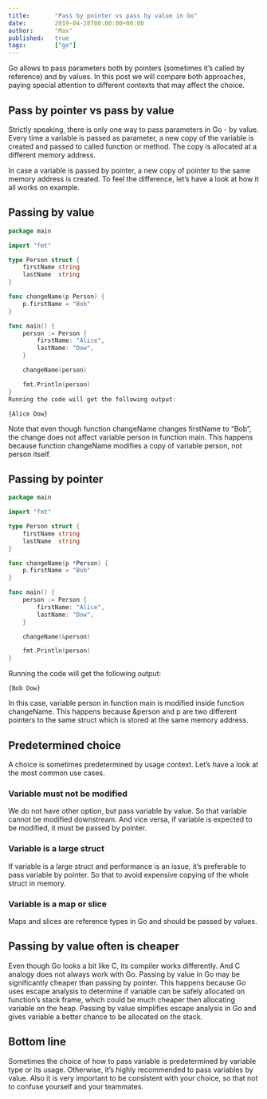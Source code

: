 ```yaml
---
title:       "Pass by pointer vs pass by value in Go"
date:        2019-04-28T00:00:00+00:00
author:      "Max"
published:   true
tags:        ["go"]
---
```


Go allows to pass parameters both by pointers (sometimes it’s called by reference) and by values. In this post we will compare both approaches, paying special attention to different contexts that may affect the choice.

## Pass by pointer vs pass by value

Strictly speaking, there is only one way to pass parameters in Go - by value. Every time a variable is passed as parameter, a new copy of the variable is created and passed to called function or method. The copy is allocated at a different memory address.

In case a variable is passed by pointer, a new copy of pointer to the same memory address is created. To feel the difference, let’s have a look at how it all works on example.

## Passing by value

```go
package main

import "fmt"

type Person struct {
    firstName string
    lastName  string
}

func changeName(p Person) {
    p.firstName = "Bob"
}

func main() {
    person := Person {
        firstName: "Alice",
        lastName: "Dow",
    }

    changeName(person)

    fmt.Println(person)
}
Running the code will get the following output:
```

```
{Alice Dow}
```

Note that even though function changeName changes firstName to “Bob”, the change does not affect variable person in function main. This happens because function changeName modifies a copy of variable person, not person itself.

## Passing by pointer

```go
package main

import "fmt"

type Person struct {
    firstName string
    lastName  string
}

func changeName(p *Person) {
    p.firstName = "Bob"
}

func main() {
    person := Person {
        firstName: "Alice",
        lastName: "Dow",
    }

    changeName(&person)

    fmt.Println(person)
}
```

Running the code will get the following output:

```
{Bob Dow}
```

In this case, variable person in function main is modified inside function changeName. This happens because &person and p are two different pointers to the same struct which is stored at the same memory address.

## Predetermined choice

A choice is sometimes predetermined by usage context. Let’s have a look at the most common use cases.

### Variable must not be modified

We do not have other option, but pass variable by value. So that variable cannot be modified downstream. And vice versa, if variable is expected to be modified, it must be passed by pointer.

### Variable is a large struct

If variable is a large struct and performance is an issue, it’s preferable to pass variable by pointer. So that to avoid expensive copying of the whole struct in memory.

### Variable is a map or slice

Maps and slices are reference types in Go and should be passed by values.

## Passing by value often is cheaper

Even though Go looks a bit like C, its compiler works differently. And C analogy does not always work with Go. Passing by value in Go may be significantly cheaper than passing by pointer. This happens because Go uses escape analysis to determine if variable can be safely allocated on function’s stack frame, which could be much cheaper then allocating variable on the heap. Passing by value simplifies escape analysis in Go and gives variable a better chance to be allocated on the stack.

## Bottom line

Sometimes the choice of how to pass variable is predetermined by variable type or its usage. Otherwise, it’s highly recommended to pass variables by value. Also it is very important to be consistent with your choice, so that not to confuse yourself and your teammates.
